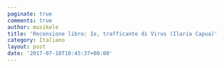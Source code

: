 ```yaml
---
paginate: true
comments: true
author: musikele
title: 'Recensione libro: Io, trafficante di Virus (Ilaria Capua)'
category: Italiano
layout: post
date: '2017-07-18T10:45:37+00:00'
---
```

